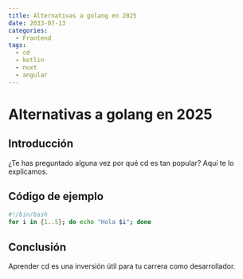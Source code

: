 ```yaml
---
title: Alternativas a golang en 2025
date: 2033-07-13
categories:
  - Frontend
tags:
  - cd
  - kotlin
  - nuxt
  - angular
---
```


# Alternativas a golang en 2025

## Introducción

¿Te has preguntado alguna vez por qué cd es tan popular? Aquí te lo explicamos.

## Código de ejemplo

```bash
#!/bin/bash
for i in {1..5}; do echo "Hola $i"; done
```

## Conclusión

Aprender cd es una inversión útil para tu carrera como desarrollador.